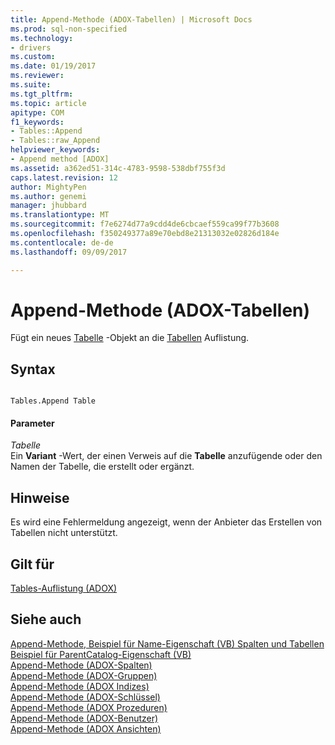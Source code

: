 ```yaml
---
title: Append-Methode (ADOX-Tabellen) | Microsoft Docs
ms.prod: sql-non-specified
ms.technology:
- drivers
ms.custom: 
ms.date: 01/19/2017
ms.reviewer: 
ms.suite: 
ms.tgt_pltfrm: 
ms.topic: article
apitype: COM
f1_keywords:
- Tables::Append
- Tables::raw_Append
helpviewer_keywords:
- Append method [ADOX]
ms.assetid: a362ed51-314c-4783-9598-538dbf755f3d
caps.latest.revision: 12
author: MightyPen
ms.author: genemi
manager: jhubbard
ms.translationtype: MT
ms.sourcegitcommit: f7e6274d77a9cdd4de6cbcaef559ca99f77b3608
ms.openlocfilehash: f350249377a89e70ebd8e21313032e02826d184e
ms.contentlocale: de-de
ms.lasthandoff: 09/09/2017

---
```

# <a name="append-method-adox-tables"></a>Append-Methode (ADOX-Tabellen)
Fügt ein neues [Tabelle](../../../ado/reference/adox-api/table-object-adox.md) -Objekt an die [Tabellen](../../../ado/reference/adox-api/tables-collection-adox.md) Auflistung.  
  
## <a name="syntax"></a>Syntax  
  
```  
  
Tables.Append Table  
```  
  
#### <a name="parameters"></a>Parameter  
 *Tabelle*  
 Ein **Variant** -Wert, der einen Verweis auf die **Tabelle** anzufügende oder den Namen der Tabelle, die erstellt oder ergänzt.  
  
## <a name="remarks"></a>Hinweise  
 Es wird eine Fehlermeldung angezeigt, wenn der Anbieter das Erstellen von Tabellen nicht unterstützt.  
  
## <a name="applies-to"></a>Gilt für  
 [Tables-Auflistung (ADOX)](../../../ado/reference/adox-api/tables-collection-adox.md)  
  
## <a name="see-also"></a>Siehe auch  
 [Append-Methode, Beispiel für Name-Eigenschaft (VB) Spalten und Tabellen](../../../ado/reference/adox-api/columns-and-tables-append-methods-name-property-example-vb.md)   
 [Beispiel für ParentCatalog-Eigenschaft (VB)](../../../ado/reference/adox-api/parentcatalog-property-example-vb.md)   
 [Append-Methode (ADOX-Spalten)](../../../ado/reference/adox-api/append-method-adox-columns.md)   
 [Append-Methode (ADOX-Gruppen)](../../../ado/reference/adox-api/append-method-adox-groups.md)   
 [Append-Methode (ADOX Indizes)](../../../ado/reference/adox-api/append-method-adox-indexes.md)   
 [Append-Methode (ADOX-Schlüssel)](../../../ado/reference/adox-api/append-method-adox-keys.md)   
 [Append-Methode (ADOX Prozeduren)](../../../ado/reference/adox-api/append-method-adox-procedures.md)   
 [Append-Methode (ADOX-Benutzer)](../../../ado/reference/adox-api/append-method-adox-users.md)   
 [Append-Methode (ADOX Ansichten)](../../../ado/reference/adox-api/append-method-adox-views.md)
